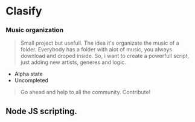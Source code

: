# Clasify

### Music organization

> Small project but usefull. The idea it's organizate the music of a folder. Everybody has a folder with alot of music, you always download and droped inside. So, i want to create a powerfull script, just adding new artists, generes and logic.

* Alpha state
* Uncompleted

> Go ahead and help to all the community. Contribute!

## Node JS scripting.
